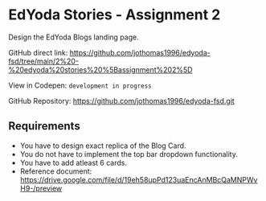 # EdYoda Stories - Assignment 2

Design the EdYoda Blogs landing page.

GitHub direct link: https://github.com/jothomas1996/edyoda-fsd/tree/main/2%20-%20edyoda%20stories%20%5Bassignment%202%5D

View in Codepen: `development in progress`

GitHub Repository: https://github.com/jothomas1996/edyoda-fsd.git

## Requirements

- You have to design exact replica of the Blog Card.
- You do not have to implement the top bar dropdown functionality.
- You have to add atleast 6 cards.
- Reference document: https://drive.google.com/file/d/19eh58upPd123uaEncAnMBcQaMNPWvH9-/preview
